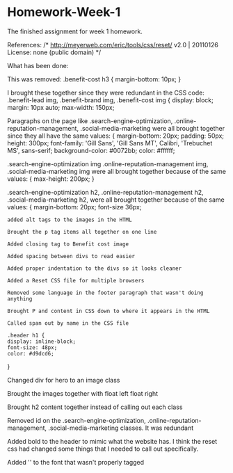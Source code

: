 # Homework-Week-1
The finished assignment for week 1 homework.

References: 
/* http://meyerweb.com/eric/tools/css/reset/ 
   v2.0 | 20110126
   License: none (public domain)
*/

What has been done:

This was removed: .benefit-cost h3 {
                    margin-bottom: 10px;
}

I brought these together since they were redundant in the CSS code:
.benefit-lead img,
.benefit-brand img,
.benefit-cost img {
    display: block;
    margin: 10px auto;
    max-width: 150px;

Paragraphs on the page like .search-engine-optimization, .online-reputation-management, .social-media-marketing were all brought together since they all have the same values: {
    margin-bottom: 20px;
    padding: 50px;
    height: 300px;
    font-family: 'Gill Sans', 'Gill Sans MT', Calibri, 'Trebuchet MS', sans-serif;
    background-color: #0072bb;
    color: #ffffff;

.search-engine-optimization img .online-reputation-management img, .social-media-marketing img were all brought together because of the same values:  {
    max-height: 200px;
}

.search-engine-optimization h2, .online-reputation-management h2, .social-media-marketing h2, were all brought together because of the same values: {
    margin-bottom: 20px;
    font-size 36px;

    added alt tags to the images in the HTML

    Brought the p tag items all together on one line

    Added closing tag to Benefit cost image

    Added spacing between divs to read easier

    Added proper indentation to the divs so it looks cleaner

    Added a Reset CSS file for multiple browsers

    Removed some language in the footer paragraph that wasn't doing anything

    Brought P and content in CSS down to where it appears in the HTML

    Called span out by name in the CSS file

    .header h1 {
    display: inline-block;
    font-size: 48px;
    color: #d9dcd6;
}

Changed div for hero to an image class

Brought the images together with float left float right

Brought h2 content together instead of calling out each class

Removed id on the .search-engine-optimization, .online-reputation-management, .social-media-marketing classes. It was redundant

Added bold to the header to mimic what the website has. I think the reset css had changed some things that I needed to call out specifically.

Added '' to the font that wasn't properly tagged
